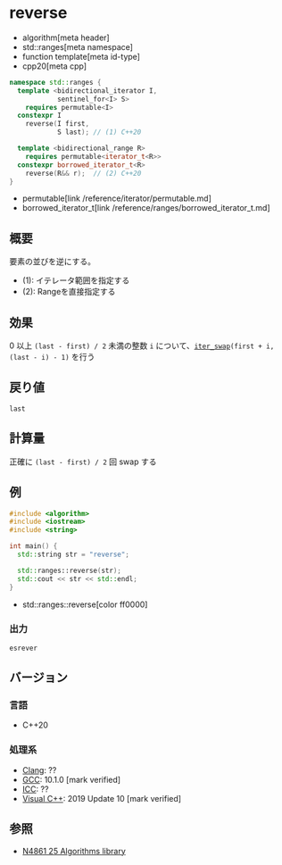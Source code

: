 # reverse
* algorithm[meta header]
* std::ranges[meta namespace]
* function template[meta id-type]
* cpp20[meta cpp]

```cpp
namespace std::ranges {
  template <bidirectional_iterator I,
            sentinel_for<I> S>
    requires permutable<I>
  constexpr I
    reverse(I first,
            S last); // (1) C++20

  template <bidirectional_range R>
    requires permutable<iterator_t<R>>
  constexpr borrowed_iterator_t<R>
    reverse(R&& r);  // (2) C++20
}
```
* permutable[link /reference/iterator/permutable.md]
* borrowed_iterator_t[link /reference/ranges/borrowed_iterator_t.md]

## 概要
要素の並びを逆にする。

- (1): イテレータ範囲を指定する
- (2): Rangeを直接指定する


## 効果
0 以上 `(last - first) / 2` 未満の整数 `i` について、[`iter_swap`](iter_swap.md)`(first + i, (last - i) - 1)` を行う


## 戻り値
`last`


## 計算量
正確に `(last - first) / 2` 回 swap する


## 例
```cpp example
#include <algorithm>
#include <iostream>
#include <string>

int main() {
  std::string str = "reverse";

  std::ranges::reverse(str);
  std::cout << str << std::endl;
}
```
* std::ranges::reverse[color ff0000]

### 出力
```
esrever
```


## バージョン
### 言語
- C++20

### 処理系
- [Clang](/implementation.md#clang): ??
- [GCC](/implementation.md#gcc): 10.1.0 [mark verified]
- [ICC](/implementation.md#icc): ??
- [Visual C++](/implementation.md#visual_cpp): 2019 Update 10 [mark verified]

## 参照
- [N4861 25 Algorithms library](https://timsong-cpp.github.io/cppwp/n4861/algorithms)
